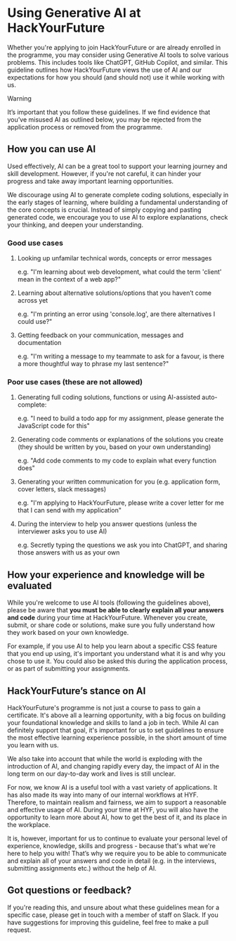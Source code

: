 # Using Generative AI at HackYourFuture

Whether you're applying to join HackYourFuture or are already enrolled in the programme, you may consider using Generative AI tools to solve various problems. This includes tools like ChatGPT, GitHub Copilot, and similar. This guideline outlines how HackYourFuture views the use of AI and our expectations for how you should (and should not) use it while working with us.

> [!WARNING]
> It’s important that you follow these guidelines. If we find evidence that you’ve misused AI as outlined below, you may be rejected from the application process or removed from the programme.

## How you can use AI

Used effectively, AI can be a great tool to support your learning journey and skill development. However, if you're not careful, it can hinder your progress and take away important learning opportunities.

We discourage using AI to generate complete coding solutions, especially in the early stages of learning, where building a fundamental understanding of the core concepts is crucial. Instead of simply copying and pasting generated code, we encourage you to use AI to explore explanations, check your thinking, and deepen your understanding.

### Good use cases

1. Looking up unfamilar technical words, concepts or error messages

   e.g. "I'm learning about web development, what could the term 'client' mean in the context of a web app?"

1. Learning about alternative solutions/options that you haven’t come across yet

   e.g. "I'm printing an error using 'console.log', are there alternatives I could use?"

1. Getting feedback on your communication, messages and documentation

   e.g. "I'm writing a message to my teammate to ask for a favour, is there a more thoughtful way to phrase my last sentence?"

### Poor use cases (these are not allowed)

1. Generating full coding solutions, functions or using AI-assisted auto-complete:

   e.g. "I need to build a todo app for my assignment, please generate the JavaScript code for this"

1. Generating code comments or explanations of the solutions you create (they should be written by you, based on your own understanding)

   e.g. "Add code comments to my code to explain what every function does"

1. Generating your written communication for you (e.g. application form, cover letters, slack messages)

   e.g. "I'm applying to HackYourFuture, please write a cover letter for me that I can send with my application"

1. During the interview to help you answer questions (unless the interviewer asks you to use AI)

   e.g. Secretly typing the questions we ask you into ChatGPT, and sharing those answers with us as your own

## How your experience and knowledge will be evaluated

While you're welcome to use AI tools (following the guidelines above), please be aware that **you must be able to clearly explain all your answers and code** during your time at HackYourFuture. Whenever you create, submit, or share code or solutions, make sure you fully understand how they work based on your own knowledge.

For example, if you use AI to help you learn about a specific CSS feature that you end up using, it's important you understand what it is and why you chose to use it. You could also be asked this during the application process, or as part of submitting your assignments.

## HackYourFuture’s stance on AI

HackYourFuture's programme is not just a course to pass to gain a certificate. It's above all a learning opportunity, with a big focus on building your foundational knowledge and skills to land a job in tech. While AI can definitely support that goal, it's important for us to set guidelines to ensure the most effective learning experience possible, in the short amount of time you learn with us.

We also take into account that while the world is exploding with the introduction of AI, and changing rapidly every day, the impact of AI in the long term on our day-to-day work and lives is still unclear.

For now, we know AI is a useful tool with a vast variety of applications. It has also made its way into many of our internal workflows at HYF. Therefore, to maintain realism and fairness, we aim to support a reasonable and effective usage of AI. During your time at HYF, you will also have the opportunity to learn more about AI, how to get the best of it, and its place in the workplace.

It is, however, important for us to continue to evaluate your personal level of experience, knowledge, skills and progress - because that's what we're here to help you with! That’s why we require you to be able to communicate and explain all of your answers and code in detail (e.g. in the interviews, submitting assignments etc.) without the help of AI.

## Got questions or feedback?

If you're reading this, and unsure about what these guidelines mean for a specific case, please get in touch with a member of staff on Slack. If you have suggestions for improving this guideline, feel free to make a pull request.
